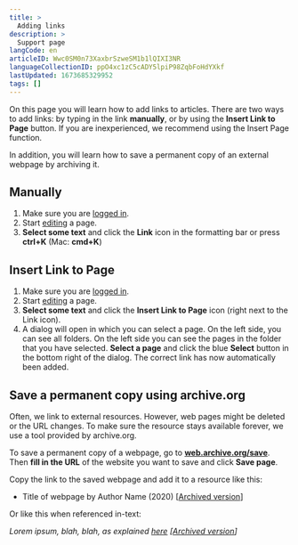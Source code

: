 ```yaml
---
title: >
  Adding links
description: >
  Support page
langCode: en
articleID: Wwc0SM0n73XaxbrSzweSM1b1lQIXI3NR
languageCollectionID: ppO4xc1zC5cADY5lpiP98ZqbFoHdYXkf
lastUpdated: 1673685329952
tags: []
---
```


On this page you will learn how to add links to articles. There are two ways to add links: by typing in the link **manually**, or by using the **Insert Link to Page** button. If you are inexperienced, we recommend using the Insert Page function.

In addition, you will learn how to save a permanent copy of an external webpage by archiving it.

## Manually

1.  Make sure you are [logged in](/support/log-in-or-register).
2.  Start [editing](/support/edit-create-move-or-delete-a-page) a page.
3.  **Select some text** and click the **Link** icon in the formatting bar or press **ctrl+K** (Mac: **cmd+K**)

## Insert Link to Page

1.  Make sure you are [logged in](/support/log-in-or-register).
2.  Start [editing](/support/edit-create-move-or-delete-a-page) a page.
3.  **Select some text** and click the **Insert Link to Page** icon (right next to the Link icon).
4.  A dialog will open in which you can select a page. On the left side, you can see all folders. On the left side you can see the pages in the folder that you have selected. **Select a page** and click the blue **Select** button in the bottom right of the dialog. The correct link has now automatically been added.

## Save a permanent copy using archive.org

Often, we link to external resources. However, web pages might be deleted or the URL changes. To make sure the resource stays available forever, we use a tool provided by archive.org.

To save a permanent copy of a webpage, go to [**web.archive.org/save**](https://web.archive.org/save). Then **fill in the URL** of the website you want to save and click **Save page**.

Copy the link to the saved webpage and add it to a resource like this:

-   Title of webpage by Author Name (2020) \[[Archived version](https://web.archive.org/)\]

Or like this when referenced in-text:

_Lorem ipsum, blah, blah, as explained_ [_here_](/support/adding-links/#) _\[_[_Archived version_](https://web.archive.org/)_\]_